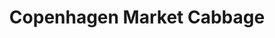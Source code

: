 ---
layout: single
title: Copenhagen Market Cabbage
permalink: /vegetables/cabbage/CopenhagenMarket/
---